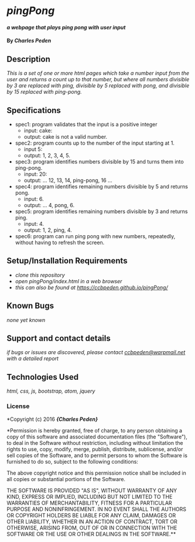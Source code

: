 # _pingPong_

#### _a webpage that plays ping pong with user input_

#### By _**Charles Peden**_

## Description

_This is a set of one or more html pages which take a number input from the user and returns a count up to that number, but where all numbers divisible by 3 are replaced with ping, divisible by 5 replaced with pong, and divisible by 15 replaced with ping-pong._

## Specifications

* spec1: program validates that the input is a positive integer 
  * input: cake: 
  * output: cake is not a valid number.
* spec2: program counts up to the number of the input starting at 1. 
  * input 5: 
  * output: 1, 2, 3, 4, 5.
* spec3: program identifies numbers divisible by 15 and turns them into ping-pong.  
  * input: 20: 
  * output: ... 12, 13, 14, ping-pong, 16 ...
* spec4: program identifies remaining numbers divisible by 5 and returns pong.  
  * input: 6.  
  * output: ... 4, pong, 6.
* spec5: program identifies remaining numbers divisible by 3 and returns ping.  
  * input: 4.  
  * output: 1, 2, ping, 4.
* spec6: program can run ping pong with new numbers, repeatedly, without having to refresh the screen.

## Setup/Installation Requirements

* _clone this repository_
* _open pingPong/index.html in a web browser_
* _this can also be found at https://ccbpeden.github.io/pingPong/_

## Known Bugs

_none yet known_

## Support and contact details

_if bugs or issues are discovered, please contact ccbpeden@warpmail.net with a detailed report_

## Technologies Used

_html, css, js, bootstrap, atom, jquery_

### License

*Copyright (c) 2016 **_{Charles Peden}_**


*Permission is hereby granted, free of charge, to any person obtaining a copy of this software and associated documentation files (the "Software"), to deal in the Software without restriction, including without limitation the rights to use, copy, modify, merge, publish, distribute, sublicense, and/or sell copies of the Software, and to permit persons to whom the Software is furnished to do so, subject to the following conditions:

The above copyright notice and this permission notice shall be included in all copies or substantial portions of the Software.

THE SOFTWARE IS PROVIDED "AS IS", WITHOUT WARRANTY OF ANY KIND, EXPRESS OR IMPLIED, INCLUDING BUT NOT LIMITED TO THE WARRANTIES OF MERCHANTABILITY, FITNESS FOR A PARTICULAR PURPOSE AND NONINFRINGEMENT. IN NO EVENT SHALL THE AUTHORS OR COPYRIGHT HOLDERS BE LIABLE FOR ANY CLAIM, DAMAGES OR OTHER LIABILITY, WHETHER IN AN ACTION OF CONTRACT, TORT OR OTHERWISE, ARISING FROM, OUT OF OR IN CONNECTION WITH THE SOFTWARE OR THE USE OR OTHER DEALINGS IN THE SOFTWARE.**
